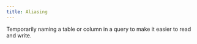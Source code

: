 ```yaml
---
title: Aliasing
---
```

Temporarily naming a table or column in a query to make it easier to read and write.